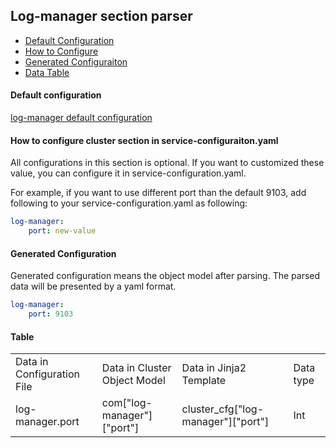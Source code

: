 ## Log-manager section parser

- [Default Configuration](#D_Config)
- [How to Configure](#HT_Config)
- [Generated Configuraiton](#G_Config)
- [Data Table](#T_config)

#### Default configuration <a name="D_Config"></a>

[log-manager default configuration](log-manager.yaml)

#### How to configure cluster section in service-configuraiton.yaml <a name="HT_Config"></a>

All configurations in this section is optional. If you want to customized these value, you can configure it in service-configuration.yaml.

For example, if you want to use different port than the default 9103, add following to your service-configuration.yaml as following:
```yaml
log-manager:
    port: new-value
```

#### Generated Configuration <a name="G_Config"></a>

Generated configuration means the object model after parsing. The parsed data will be presented by a yaml format.
```yaml
log-manager:
    port: 9103
```


#### Table <a name="T_Config"></a>

<table>
<tr>
    <td>Data in Configuration File</td>
    <td>Data in Cluster Object Model</td>
    <td>Data in Jinja2 Template</td>
    <td>Data type</td>
</tr>
<tr>
    <td>log-manager.port</td>
    <td>com["log-manager"]["port"]</td>
    <td>cluster_cfg["log-manager"]["port"]</td>
    <td>Int</td>
</tr>
</table>
